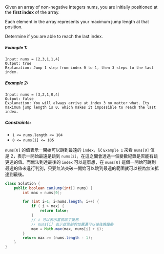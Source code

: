 Given an array of non-negative integers nums, you are initially positioned at the **first index** of the array.

Each element in the array represents your maximum jump length at that position.

Determine if you are able to reach the last index.

##### Example 1:
```
Input: nums = [2,3,1,1,4]
Output: true
Explanation: Jump 1 step from index 0 to 1, then 3 steps to the last index.
```
##### Example 2:
```
Input: nums = [3,2,1,0,4]
Output: false
Explanation: You will always arrive at index 3 no matter what. Its maximum jump length is 0, which makes it impossible to reach the last index.
```
 

##### Constraints:

- `1 <= nums.length <= 104`
- `0 <= nums[i] <= 105`


`nums[0]` 的值表示一開始可以跳到最遠的 `index`，以 `Example 1` 來看 `nums[0]` 值是 2，表示一開始最遠是跳到 `nums[2]`，在這之間會透過一個變數紀錄是否能有跳更遠的值。而無法到達最後的 `index` 可以這麼想，在 `nums[0]` 這個一開始可跳到最遠的值來進行判別，只要無法突破一開始可以跳到最遠的範圍就可以視為無法抵達到最後。
```java
class Solution {
    public boolean canJump(int[] nums) {
        int max = nums[0];
        
        for (int i=1; i<nums.length; i++) {
            if ( i > max) {
                return false;
            }
            // i 可以表示當前跳了幾格
            // nums[i] 表示從當前的位置還可以往後跳幾格
            max = Math.max(max, nums[i] + i);
        }
        return max >= (nums.length - 1);
    }
}
```